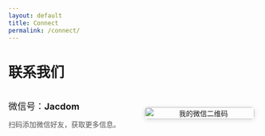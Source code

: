 ```yaml
---
layout: default
title: Connect
permalink: /connect/
---
```


# 联系我们  

<div style="display: flex; flex-wrap: wrap; align-items: center; gap: 20px;">

  <!-- 左边文字 -->
  <div style="flex: 1; min-width: 200px;">
    <p style="font-size: 18px; margin-bottom: 10px;">
      微信号：<strong>Jacdom</strong>
    </p>
    <p style="color: #555;">
      扫码添加微信好友，获取更多信息。
    </p>
  </div>

  <!-- 右边二维码 -->
  <div style="flex: 1; min-width: 200px; text-align: center;">
    <img src="{{ '/assets/images/Jacdom-1020.jpg' | relative_url }}" 
         alt="我的微信二维码" 
         style="max-width: 220px; width: 100%; height: auto; border: 1px solid #eee; border-radius: 8px; box-shadow: 0 2px 8px rgba(0,0,0,0.1);">
  </div>

</div>
